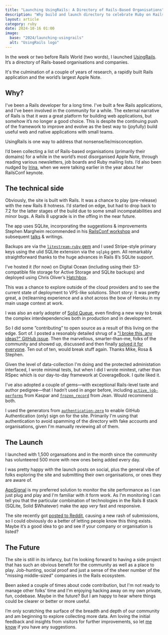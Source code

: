 ```yaml
---
title: "Launching UsingRails: A Directory of Rails-Based Organisations"
description: "Why build and launch directory to celebrate Ruby on Rails"
layout: article
category: ruby
date: 2024-10-16 01:00
image:
  base: "2024/launching-usingrails"
  alt: "UsingRails logo"
---
```


In the week or two before Rails World (two words), I launched [UsingRails](https://usingrails.com). It’s a directory of Rails-based organisations and companies.

It's the culmination of a couple of years of research, a rapidly built Rails application and the world’s largest Apple Note.

## Why?

I've been a Rails developer for a long time. I've built a few Rails applications, and I've been involved in the community for a while. The external narrative of Rails is that it _was_ a great platform for building web applications, but somehow it’s no longer a good choice. This is despite the continuing push of the framework to improve and evolve as the best way to (joyfully) build useful web and native applications with small teams.

UsingRails is one way to address that nonsense/lie/misconception.

I’d been collecting a list of Rails-based organisations (primarily their domains) for a while in the world’s most disorganised Apple Note, through reading various newsletters, job boards and Ruby mailing lists. I’d also been nudged by [Irina](https://x.com/inazarova), when we were talking earlier in the year about her RailsConf keynote.

## The technical side

Obviously, the site is built with Rails. It was a chance to play (pre-release) with the new Rails 8 hotness. I’d started on edge, but had to drop back to 7.2 for the latter stages of the build due to some small incompatabilities and minor bugs. A Rails 8 upgrade is in the offing in the near future.

The app uses SQLite, incorporating the suggestions & improvements Stephen Margheim recommended in his [RailsConf workshop](https://github.com/fractaledmind/railsconf-2024/) and subsequent [talks](https://fractaledmind.github.io/2024/10/16/sqlite-supercharges-rails/) & writings.

Backups are via the [`litestream-ruby` gem](https://github.com/fractaledmind/litestream-ruby) and I used Stripe-style primary keys using the ulid SQLite extension via the `sqlpkg` gem. All remarkably straightforward thanks to the huge advances in Rails 8’s SQLite support.

I’ve hosted it (for now) on Digital Ocean (including using their S3-compatible file storage for Active Storage and SQLite backups) and deployed using Chris Oliver’s [Hatchbox](https://hatchbox.io).

This was a chance to explore outside of the cloud providers and to see the current state of deployment to VPS-like solutions. Short story: it was pretty great, a (re)learning experience and a shot across the bow of Heroku in my main usage context at work.

I was also an early adopter of [Solid Queue](https://github.com/rails/solid_queue), even finding a new way to break the complex interdependencies both in production and in development.

So I did some ”contributing” to open source as a result of this living on the edge. Sort of. I posted a resonably detailed shrug of a ["I broke this, any ideas?" GitHub issue](https://github.com/rails/solid_queue/issues/324). Then the marvellous, smarter-than-me, folks of the community and showed up, discussed and then finally [solved it for everyone](https://github.com/sparklemotion/sqlite3-ruby/pull/558). Ten out of ten, would break stuff again. Thanks Mike, Rosa & Stephen.

Given the level of data-collection I'm doing and the protected administation interfaced, I wrote minimal tests, but when I did I wrote minitest, rather than RSpec which is our day-to-day framework at CoverageBook. I quite liked it.

I've also adopted a couple of gems—with exceptional Rails-level taste and author pedigree—that I hadn’t used in anger before, including [`active_job-performs`](https://github.com/kaspth/active_job-performs) from Kaspar and [`frozen_record`](https://github.com/byroot/frozen_record) from Jean. Would recommend both.

I used the generators from [`authentication-zero`](https://github.com/lazaronixon/authentication-zero) to enable GitHub Authentication (only) sign on for the site. Primarily I'm using that authentication to avoid spamming of the directory with fake accounts and organisations, given I'm manually reviewing all of them.

## The Launch

I launched with 1,500 organsations and in the month since the community has volunteered 500 more with new ones being added every day.

I was pretty happy with the launch posts on social, plus the general vibe of folks exploring the site and submitting their own organisations, or ones they are aware of.

[AppSignal](https://appsignal.com) is my preferred solution to monitor the site performance as I can just plug and play and I'm familiar with it form work. As I'm monitoring I can tell you that the particular combination of technologies in the Rails 8 stack (SQLite, Solid $Whatever) make the app _very_ fast and responsive.

The site recently got [posted to Reddit](https://www.reddit.com/r/rails/comments/1g3dbz5/can_we_show_some_love_usingrailscom/), causing a new rash of submissions, so I could obviously do a better of letting people know this thing exists. Maybe it’s a good idea to go and see if your company or organisation is listed?

## The Future

The site is still in its infancy, but I’m looking forward to having a side project that has such an obvious benefit for the community as well as a place to play. Job-hunting, social proof and just a sense of the sheer number of the "missing middle-sized" companies in the Rails ecosystem.

Been asked a couple of times about code contribution, but I'm not ready to manage other folks’ time and I'm enjoying hacking away on my own private, fun, codebase. Maybe in the future? But I am happy to hear where things could be clearer or better or more useful.

I’m only scratching the surface of the breadth and depth of our community and am beginning to explore collecting more data. Am loving the initial feedback and insights from visitors for further improvements, so let [me know](mailto:andy@usingrails.com) if you have any suggestions.
